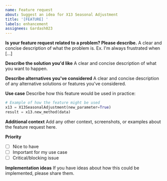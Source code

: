 ```yaml
---
name: Feature request
about: Suggest an idea for X13 Seasonal Adjustment
title: '[FEATURE] '
labels: enhancement
assignees: Gardash023
---
```


**Is your feature request related to a problem? Please describe.**
A clear and concise description of what the problem is. Ex. I'm always frustrated when [...]

**Describe the solution you'd like**
A clear and concise description of what you want to happen.

**Describe alternatives you've considered**
A clear and concise description of any alternative solutions or features you've considered.

**Use case**
Describe how this feature would be used in practice:
```python
# Example of how the feature might be used
x13 = X13SeasonalAdjustment(new_parameter=True)
result = x13.new_method(data)
```

**Additional context**
Add any other context, screenshots, or examples about the feature request here.

**Priority**
- [ ] Nice to have
- [ ] Important for my use case
- [ ] Critical/blocking issue

**Implementation ideas**
If you have ideas about how this could be implemented, please share them.
